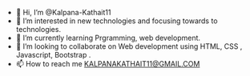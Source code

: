 - 👋 Hi, I’m @Kalpana-Kathait11
- 👀 I’m interested in new technologies and focusing towards to technologies.
- 🌱 I’m currently learning Prgramming, web development.
- 💞️ I’m looking to collaborate on Web development using HTML, CSS , Javascript, Bootstrap .
- 📫 How to reach me KALPANAKATHAIT11@GMAIL.COM

<!---
Kalpana-Kathait11/Kalpana-Kathait11 is a ✨ special ✨ repository because its `README.md` (this file) appears on your GitHub profile.
You can click the Preview link to take a look at your changes.
--->
